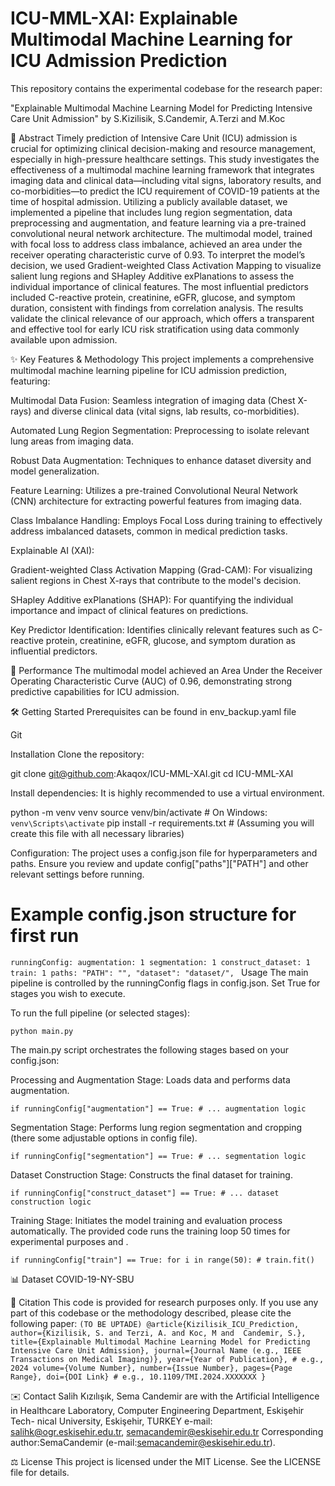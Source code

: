 # ICU-MML-XAI: Explainable Multimodal Machine Learning for ICU Admission Prediction
This repository contains the experimental codebase for the research paper:

"Explainable Multimodal Machine Learning Model for Predicting Intensive Care Unit Admission"
by S.Kizilisik, S.Candemir, A.Terzi and M.Koc

📄 Abstract
Timely prediction of Intensive Care Unit (ICU) admission is crucial for optimizing clinical decision-making and resource management, especially in high-pressure healthcare settings. This study investigates the effectiveness of a multimodal machine learning framework that integrates imaging data and clinical data—including vital signs, laboratory results, and co-morbidities—to predict the ICU requirement of COVID-19 patients at the time of hospital admission. Utilizing a publicly available dataset, we implemented a pipeline that includes lung region segmentation, data preprocessing and augmentation, and feature learning via a pre-trained convolutional neural network architecture. The multimodal model, trained with focal loss to address class imbalance, achieved an area under the receiver operating characteristic curve of 0.93. To interpret the model’s decision, we used Gradient-weighted Class Activation Mapping to visualize salient lung regions and SHapley Additive exPlanations to assess the individual importance of clinical features. The most influential predictors included C-reactive protein, creatinine, eGFR, glucose, and symptom duration, consistent with findings from correlation analysis. The results validate the clinical relevance of our approach, which offers a transparent and effective tool for early ICU risk stratification using data commonly available upon admission.

✨ Key Features & Methodology
This project implements a comprehensive multimodal machine learning pipeline for ICU admission prediction, featuring:

Multimodal Data Fusion: Seamless integration of imaging data (Chest X-rays) and diverse clinical data (vital signs, lab results, co-morbidities).

Automated Lung Region Segmentation: Preprocessing to isolate relevant lung areas from imaging data.

Robust Data Augmentation: Techniques to enhance dataset diversity and model generalization.

Feature Learning: Utilizes a pre-trained Convolutional Neural Network (CNN) architecture for extracting powerful features from imaging data.

Class Imbalance Handling: Employs Focal Loss during training to effectively address imbalanced datasets, common in medical prediction tasks.

Explainable AI (XAI):

Gradient-weighted Class Activation Mapping (Grad-CAM): For visualizing salient regions in Chest X-rays that contribute to the model's decision.

SHapley Additive exPlanations (SHAP): For quantifying the individual importance and impact of clinical features on predictions.

Key Predictor Identification: Identifies clinically relevant features such as C-reactive protein, creatinine, eGFR, glucose, and symptom duration as influential predictors.

🚀 Performance
The multimodal model achieved an Area Under the Receiver Operating Characteristic Curve (AUC) of 0.96, demonstrating strong predictive capabilities for ICU admission.

🛠️ Getting Started
Prerequisites can be found in env_backup.yaml file


Git

Installation
Clone the repository:

git clone git@github.com:Akaqox/ICU-MML-XAI.git
cd ICU-MML-XAI


Install dependencies:
It is highly recommended to use a virtual environment.

python -m venv venv
source venv/bin/activate  # On Windows: `venv\Scripts\activate`
pip install -r requirements.txt # (Assuming you will create this file with all necessary libraries)

Configuration:
The project uses a config.json file for hyperparameters and paths. Ensure you review and update config["paths"]["PATH"] and other relevant settings before running.

# Example config.json structure for first run
`runningConfig:
  augmentation: 1
  segmentation: 1
  construct_dataset: 1
  train: 1
paths:
      "PATH": "",
    "dataset": "dataset/",
`
Usage
The main pipeline is controlled by the runningConfig flags in config.json. Set True for stages you wish to execute.

To run the full pipeline (or selected stages):

`python main.py`

The main.py script orchestrates the following stages based on your config.json:

Processing and Augmentation Stage: Loads data and performs data augmentation.

`if runningConfig["augmentation"] == True:
    # ... augmentation logic`

Segmentation Stage: Performs lung region segmentation and cropping (there some adjustable options in config file).

`if runningConfig["segmentation"] == True:
    # ... segmentation logic`

Dataset Construction Stage: Constructs the final dataset for training.

`if runningConfig["construct_dataset"] == True:
    # ... dataset construction logic`

Training Stage: Initiates the model training and evaluation process automatically. The provided code runs the training loop 50 times for experimental purposes and .

`if runningConfig["train"] == True:
    for i in range(50):
        # train.fit()`

📊 Dataset
COVID-19-NY-SBU

📝 Citation
This code is provided for research purposes only. If you use any part of this codebase or the methodology described, please cite the following paper:
`(TO BE UPTADE)
@article{Kizilisik_ICU_Prediction,
  author={Kizilisik, S. and Terzi, A. and Koc, M and  Candemir, S.},
  title={Explainable Multimodal Machine Learning Model for Predicting Intensive Care Unit Admission},
  journal={Journal Name (e.g., IEEE Transactions on Medical Imaging)},
  year={Year of Publication}, # e.g., 2024
  volume={Volume Number},
  number={Issue Number},
  pages={Page Range},
  doi={DOI Link} # e.g., 10.1109/TMI.2024.XXXXXXX
}`


✉️ Contact
Salih Kızılışık, Sema Candemir are with the Artificial Intelligence in
Healthcare Laboratory, Computer Engineering Department, Eskişehir Tech-
nical University, Eskişehir, TURKEY e-mail: salihk@ogr.eskisehir.edu.tr,
semacandemir@eskisehir.edu.tr
Corresponding author:SemaCandemir
(e-mail:semacandemir@eskisehir.edu.tr).


⚖️ License
This project is licensed under the MIT License. See the LICENSE file for details.
